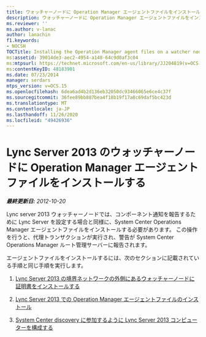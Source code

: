 ```yaml
---
title: ウォッチャーノードに Operation Manager エージェントファイルをインストールする
description: ウォッチャーノードに Operation Manager エージェントファイルをインストールします。
ms.reviewer: ''
ms.author: v-lanac
author: lanachin
f1.keywords:
- NOCSH
TOCTitle: Installing the Operation Manager agent files on a watcher node
ms:assetid: 39014de3-aec2-4954-a148-64c9d0af3c04
ms:mtpsurl: https://technet.microsoft.com/en-us/library/JJ204819(v=OCS.15)
ms:contentKeyID: 48183901
ms.date: 07/23/2014
manager: serdars
mtps_version: v=OCS.15
ms.openlocfilehash: 6dea6ad4b2d136eb32050dc93466065e6ce4c37f
ms.sourcegitcommit: 36fee89bb887bea4f18b19f17a8c69daf5bc423d
ms.translationtype: MT
ms.contentlocale: ja-JP
ms.lasthandoff: 11/26/2020
ms.locfileid: "49426936"
---
```

# <a name="installing-the-operation-manager-agent-files-on-a-watcher-node-in-lync-server-2013"></a>Lync Server 2013 のウォッチャーノードに Operation Manager エージェントファイルをインストールする

<div data-xmlns="http://www.w3.org/1999/xhtml">

<div class="topic" data-xmlns="http://www.w3.org/1999/xhtml" data-msxsl="urn:schemas-microsoft-com:xslt" data-cs="https://msdn.microsoft.com/">

<div data-asp="https://msdn2.microsoft.com/asp">



</div>

<div id="mainSection">

<div id="mainBody">

<span> </span>

_**最終更新日:** 2012-10-20_

Lync server 2013 ウォッチャーノードでは、コンポーネント通知を報告するために Lync Server を設定する場合と同様に、System Center Operations Manager エージェントファイルをインストールする必要があります。 この操作を行うと、代理トランザクションが実行され、警告が System Center Operations Manager ルート管理サーバーに報告されます。

エージェントファイルをインストールするには、次のセクションに記載されている手順と同じ手順を実行します。

1.  [Lync Server 2013 の境界ネットワークの外側にあるウォッチャーノードに証明書をインストールする](lync-server-2013-installing-a-certificate-on-a-watcher-node-located-outside-the-perimeter-network.md)

2.  [Lync Server 2013 での Operation Manager エージェントファイルのインストール](lync-server-2013-installing-the-operation-manager-agent-files.md)

3.  [System Center discovery に参加するように Lync Server 2013 コンピューターを構成する](lync-server-2013-configuring-the-lync-server-computer-to-participate-in-system-center-discovery.md)

</div>

<span> </span>

</div>

</div>

</div>

